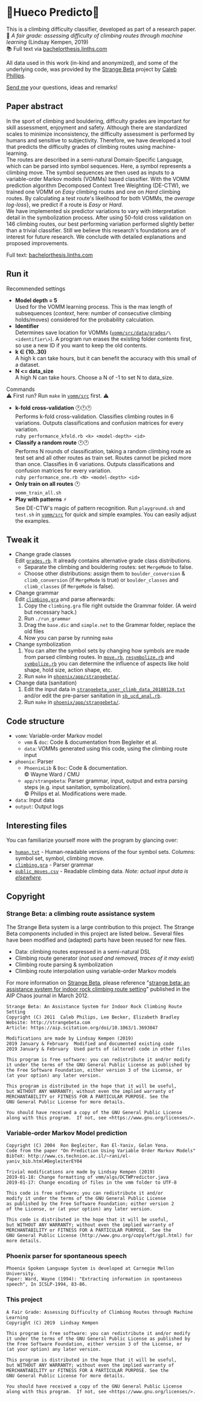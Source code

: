 # :mount_fuji:Hueco Predicto:crystal_ball:

This is a climbing difficulty classifier, developed as part of a research paper.  
:page_facing_up: _A fair grade: assessing difficulty of climbing routes through machine learning_ (Lindsay Kempen, 2019)  
:books: Full text via [bachelorthesis.linths.com](http://bachelorthesis.linths.com)

All data used in this work (in-kind and anonymized), and some of the underlying code, was provided  by the [Strange Beta](http://strangebeta.com) project by [Caleb Phillips](http://smallwhitecube.com).

[Send me](mailto:code@linths.com) your questions, ideas and remarks!


## Paper abstract

In the sport of climbing and bouldering, difficulty grades are important for skill assessment, enjoyment and safety. Although there are standardized scales to minimize inconsistency, the difficulty assessment is performed by humans and sensitive to subjectivity. Therefore, we have developed a tool that predicts the difficulty grades of climbing routes using machine-learning.  
The routes are described in a semi-natural Domain-Specific Language, which can be parsed into symbol sequences. Here, a symbol represents a climbing move. The symbol sequences are then used as inputs to a variable-order Markov models (VOMMs) based classifier. With the VOMM prediction algorithm Decomposed Context Tree Weighting (DE-CTW), we trained one VOMM on _Easy_ climbing routes and one on _Hard_ climbing routes. By calculating a test route's likelihood for both VOMMs, the _average log-loss_}, we predict if a route is _Easy_ or _Hard_.  
We have implemented six predictor variations to vary with interpretation detail in the symbolization process. After using 50-fold cross validation on 146 climbing routes, our best performing variation performed slightly better than a trivial classifier. Still we believe this research's foundations are of interest for future research. We conclude with detailed explanations and proposed improvements.

Full text: [bachelorthesis.linths.com](http://bachelorthesis.linths.com)

## Run it

Recommended settings
- **Model depth = 5**  
Used for the VOMM learning process. This is the max length of subsequences (_context_, here: number of consecutive climbing holds/moves) considered for the probability calculation.
- **Identifier**  
Determines save location for VOMMs ([`vomm/src/data/grades`](vomm/src/data/grades)`/\<identifier\>`). A program run erases the existing folder contents first, so use a new ID if you want to keep the old contents.
- **k ∈ {10..30}**  
A high k can take hours, but it can benefit the accuracy with this small of a dataset.
- **N <= data_size**  
A high N can take hours. Choose a N of -1 to set N to data_size.


Commands  
:warning: First run? Run `make` in [`vomm/src`](vomm/src) first. :warning:
- **k-fold cross-validation** :clock1::clock1::clock1:  
  Performs k-fold cross-validation. Classifies climbing routes in 6 variations. Outputs classifications and confusion matrices for every variation.  
  `ruby performance_kfold.rb <k> <model-depth> <id>`
- **Classify a random route** :clock1::clock1:  
  Performs N rounds of classification, taking a random climbing route as test set and all other routes as train set. Routes cannot be picked more than once. Classifies in 6 variations. Outputs classifications and confusion matrices for every variation.  
  `ruby performance_one.rb <N> <model-depth> <id>`
- **Only train on all routes** :clock1:  
  `vomm_train_all.sh`
- **Play with patterns** :zap:  
  See DE-CTW's magic of pattern recognition. Run `playground.sh` and `test.sh` in [`vomm/src`](vomm/src) for quick and simple examples. You can easily adjust the examples.

## Tweak it
- Change grade classes  
    Edit [`grades.rb`](grades.rb). It already contains alternative grade class distributions.
    - Separate the climbing and bouldering routes: set `MergeMode` to false.
    - Choose other distributions: assign them to
    `boulder_conversion` & `climb_conversion` (if `MergeMode` is true) or `boulder_classes` and `climb_classes` (if `MergeMode` is false).
- Change grammar  
    Edit [`climbing.gra`](phoenix/app/strangebeta/Grammar/climbing.gra) and parse afterwards:
    1. Copy the `climbing.gra` file right outside the Grammar folder. (A weird but necessary hack.)
    2. Run `./run_grammar`
    3. Drag the `base.dic` and `simple.net` to the Grammar folder, replace the old files
    4. Now you can parse by running `make`
- Change symbolization  
    1. You can alter the symbol sets by changing how symbols are made from parsed climbing routes. In [`move.rb`](phoenix/app/strangebeta/move.rb), [`resymbolize.rb`](phoenix/app/strangebeta/resymbolize.rb) and [`symbolize.rb`](phoenix/app/strangebeta/symbolize.rb) you can determine the influence of aspects like hold shape, hold size, action shape, etc.
    2. Run `make` in [`phoenix/app/strangebeta/`](phoenix/app/strangebeta/).
- Change data (sanitation)  
    1. Edit the input data in [`strangebeta_user_climb_data_20180128.txt`](data/strangebeta_user_climb_data_20180128.txt) and/or edit the pre-parser sanitation in [`sb_ucd_anal.rb`](data/sb_ucd_anal.rb).
    3. Run `make` in [`phoenix/app/strangebeta/`](phoenix/app/strangebeta/).

## Code structure

- `vomm`: Variable-order Markov model
  - `vmm` & `doc`: Code & documentation from Begleiter et al.
  - `data`: VOMMs generated using this code, using the climbing route input
- `phoenix`: Parser
  - `PhoenixLib` & `Doc`: Code & documentation.  
  :copyright: Wayne Ward / CMU
  - `app/strangebeta`: Parser grammar, input, output and extra parsing steps (e.g. input sanitation, symbolization).  
  :copyright: Philips et al. Modifications were made.
- `data`: Input data
- `output`: Output logs

## Interesting files

You can familiarize yourself more with the program by glancing over:
- [`human.txt`](phoenix/app/strangebeta/human.txt) - Human-readable versions of the four symbol sets. Columns: symbol set, symbol, climbing move.
- [`climbing.gra`](phoenix/app/strangebeta/Grammar/climbing.gra) - Parser grammar
- [`public_moves.csv`](public_moves.csv) - Readable climbing data. *Note: actual input data is [elsewhere](data/strangebeta_user_climb_data_20180128.txt).*

## Copyright

### Strange Beta: a climbing route assistance system

The Strange Beta system is a large contribution to this project. The Strange Beta components included in this project are listed below.. Several files have been modified and (adapted) parts have been reused for new files.

- Data: climbing routes expressed in a semi-natural DSL
- Climbing route generator (_not used and removed, traces of it may exist_)
- Climbing route parsing & symbolization
- Climbing route interpolation using variable-order Markov models

For more information on [Strange Beta](http://strangebeta.com), please reference "[strange beta: an assistance system for indoor rock climbing route setting](https://aip.scitation.org/doi/10.1063/1.3693047)" published in the AIP Chaos journal in March 2012.

```
Strange Beta: An Assistance System for Indoor Rock Climbing Route Setting
Copyright (C) 2011  Caleb Philips, Lee Becker, Elizabeth Bradley
Website: http://strangebeta.com
Article: https://aip.scitation.org/doi/10.1063/1.3693047

Modifications are made by Lindsay Kempen (2019)
2019 January & February  Modified and documented existing code
2019 January & February  Used parts of (altered) code in other files

This program is free software: you can redistribute it and/or modify
it under the terms of the GNU General Public License as published by
the Free Software Foundation, either version 3 of the License, or
(at your option) any later version.

This program is distributed in the hope that it will be useful,
but WITHOUT ANY WARRANTY; without even the implied warranty of
MERCHANTABILITY or FITNESS FOR A PARTICULAR PURPOSE. See the
GNU General Public License for more details.

You should have received a copy of the GNU General Public License
along with this program.  If not, see <https://www.gnu.org/licenses/>.
```

### Variable-order Markov Model prediction

```
Copyright (C) 2004  Ron Begleiter, Ran El-Yaniv, Golan Yona.  
Code from the paper "On Prediction Using Variable Order Markov Models"  
BibTeX: http://www.cs.technion.ac.il/~rani/el-yaniv_bib.html#BegleiterEY04

Trivial modifications are made by Lindsay Kempen (2019)  
2019-01-18: Change formatting of vmm/algs/DCTWPredictor.java  
2019-01-17: Change encoding of files in the vmm folder to UTF-8

This code is free software; you can redistribute it and/or
modify it under the terms of the GNU General Public License
as published by the Free Software Foundation; either version 2
of the License, or (at your option) any later version.

This code is distributed in the hope that it will be useful,
but WITHOUT ANY WARRANTY; without even the implied warranty of
MERCHANTABILITY or FITNESS FOR A PARTICULAR PURPOSE.  See the
GNU General Public License (http://www.gnu.org/copyleft/gpl.html) for more details.
```

### Phoenix parser for spontaneous speech

```
Phoenix Spoken Language System is developed at Carnegie Mellon University.  
Paper: Ward, Wayne (1994): "Extracting information in spontaneous speech", In ICSLP-1994, 83-86.
```

### This project

```
A Fair Grade: Assessing Difficulty of Climbing Routes through Machine Learning  
Copyright (C) 2019  Lindsay Kempen

This program is free software: you can redistribute it and/or modify
it under the terms of the GNU General Public License as published by
the Free Software Foundation, either version 3 of the License, or
(at your option) any later version.

This program is distributed in the hope that it will be useful,
but WITHOUT ANY WARRANTY; without even the implied warranty of
MERCHANTABILITY or FITNESS FOR A PARTICULAR PURPOSE. See the
GNU General Public License for more details.

You should have received a copy of the GNU General Public License
along with this program.  If not, see <https://www.gnu.org/licenses/>.
```
